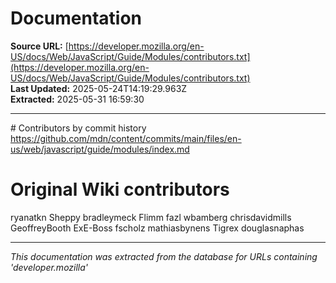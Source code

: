 # Documentation

**Source URL:** [https://developer.mozilla.org/en-US/docs/Web/JavaScript/Guide/Modules/contributors.txt](https://developer.mozilla.org/en-US/docs/Web/JavaScript/Guide/Modules/contributors.txt)  
**Last Updated:** 2025-05-24T14:19:29.963Z  
**Extracted:** 2025-05-31 16:59:30

---

\# Contributors by commit history
https://github.com/mdn/content/commits/main/files/en-us/web/javascript/guide/modules/index.md

# Original Wiki contributors
ryanatkn
Sheppy
bradleymeck
Flimm
fazl
wbamberg
chrisdavidmills
GeoffreyBooth
ExE-Boss
fscholz
mathiasbynens
Tigrex
douglasnaphas

---

*This documentation was extracted from the database for URLs containing 'developer.mozilla'*
